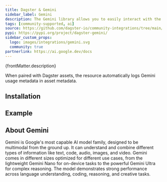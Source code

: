 ```yaml
---
title: Dagster & Gemini
sidebar_label: Gemini
description: The Gemini library allows you to easily interact with the Gemini REST API using the Gemini Python API to build AI steps into your Dagster pipelines. You can also log Gemini API usage metadata in Dagster Insights, giving you detailed observability on API call credit consumption.
tags: [community-supported, ai]
source: https://github.com/dagster-io/community-integrations/tree/main/libraries/dagster-gemini
pypi: https://pypi.org/project/dagster-gemini/
sidebar_custom_props:
  logo: images/integrations/gemini.svg
  community: true
partnerlink: https://ai.google.dev/docs
---
```


<p>{frontMatter.description}</p>

When paired with Dagster assets, the resource automatically logs Gemini usage metadata in asset metadata.

## Installation

<PackageInstallInstructions packageName="dagster-gemini" />

## Example

<CodeExample path="docs_snippets/docs_snippets/integrations/gemini.py" language="python" />

## About Gemini

Gemini is Google's most capable AI model family, designed to be multimodal from the ground up. It can understand and combine different types of information like text, code, audio, images, and video. Gemini comes in different sizes optimized for different use cases, from the lightweight Gemini Nano for on-device tasks to the powerful Gemini Ultra for complex reasoning. The model demonstrates strong performance across language understanding, coding, reasoning, and creative tasks.
